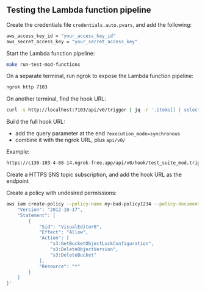 
## Testing the Lambda function pipeline

Create the credentials file `credentials.auto.pvars`, and add the following:

```sh
aws_access_key_id = "your_access_key_id"
aws_secret_access_key = "your_secret_access_key"
```

Start the Lambda function pipeline:

```sh
make run-test-mod-functions
```

On a separate terminal, run ngrok to expose the Lambda function pipeline:

```sh
ngrok http 7103
```

On another terminal, find the hook URL:

```sh
curl -s http://localhost:7103/api/v0/trigger | jq -r '.items[] | select(.name == "test_suite_mod.trigger.http.http_trigger_to_iam_policy_validation").url'
```

Build the full hook URL:
  - add the query parameter at the end `?execution_mode=synchronous`
  - combine it with the ngrok URL, plus `api/v0/`

Example:

```sh
https://c130-103-4-88-14.ngrok-free.app/api/v0/hook/test_suite_mod.trigger.http.http_trigger_to_iam_policy_validation/2ab19b09bd3a7d41b920a12eed8e2daf63eb3363b03ab8c1bec0cd2a7d63f833?execution_mode=synchronous
```

Create a HTTPS SNS topic subscription, and add the hook URL as the endpoint

Create a policy with undesired permissions:

```sh
aws iam create-policy --policy-name my-bad-policy1234 --policy-document '{
    "Version": "2012-10-17",
    "Statement": [
        {
            "Sid": "VisualEditor0",
            "Effect": "Allow",
            "Action": [
                "s3:GetBucketObjectLockConfiguration",
                "s3:DeleteObjectVersion",
                "s3:DeleteBucket"
            ],
            "Resource": "*"
        }
    ]
}'
```
